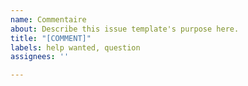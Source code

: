 ```yaml
---
name: Commentaire
about: Describe this issue template's purpose here.
title: "[COMMENT]"
labels: help wanted, question
assignees: ''

---
```



